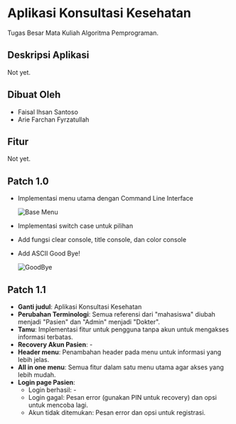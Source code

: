 # Aplikasi Konsultasi Kesehatan
Tugas Besar Mata Kuliah Algoritma Pemprograman.
## Deskripsi Aplikasi

Not yet.

## Dibuat Oleh

- Faisal Ihsan Santoso
- Arie Farchan Fyrzatullah

## Fitur

Not yet.

## Patch 1.0

- Implementasi menu utama dengan Command Line Interface
  
  ![Base Menu](https://github.com/CyrusSE/AlproProject/assets/80195151/cfb58bf0-8997-4517-ade6-003eefd98c92)
- Implementasi switch case untuk pilihan
- Add fungsi clear console, title console, dan color console
- Add ASCII Good Bye!

  ![GoodBye](https://github.com/CyrusSE/AlproProject/assets/80195151/13e88081-d40a-46b0-9be6-69a2e66172f8)

## Patch 1.1

- **Ganti judul**: Aplikasi Konsultasi Kesehatan
- **Perubahan Terminologi**: Semua referensi dari "mahasiswa" diubah menjadi "Pasien" dan "Admin" menjadi "Dokter".
- **Tamu**: Implementasi fitur untuk pengguna tanpa akun untuk mengakses informasi terbatas.
- **Recovery Akun Pasien**: -
- **Header menu**: Penambahan header pada menu untuk informasi yang lebih jelas.
- **All in one menu**: Semua fitur dalam satu menu utama agar akses yang lebih mudah.
- **Login page Pasien**:
  - Login berhasil: -
  - Login gagal: Pesan error (gunakan PIN untuk recovery) dan opsi untuk mencoba lagi.
  - Akun tidak ditemukan: Pesan error dan opsi untuk registrasi.
